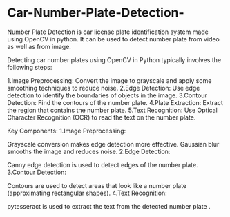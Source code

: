 # Car-Number-Plate-Detection-
Number Plate Detection is car license plate identification system made using OpenCV in python. It can be used to detect number plate from video as well as from image.

Detecting car number plates using OpenCV in Python typically involves the following steps:

1.Image Preprocessing: Convert the image to grayscale and apply some smoothing techniques to reduce noise.
2.Edge Detection: Use edge detection to identify the boundaries of objects in the image.
3.Contour Detection: Find the contours of the number plate.
4.Plate Extraction: Extract the region that contains the number plate.
5.Text Recognition: Use Optical Character Recognition (OCR) to read the text on the number plate.


Key Components:
1.Image Preprocessing:

Grayscale conversion makes edge detection more effective.
Gaussian blur smooths the image and reduces noise.
2.Edge Detection:

Canny edge detection is used to detect edges of the number plate.
3.Contour Detection:

Contours are used to detect areas that look like a number plate (approximating rectangular shapes).
4.Text Recognition:

pytesseract is used to extract the text from the detected number plate .
